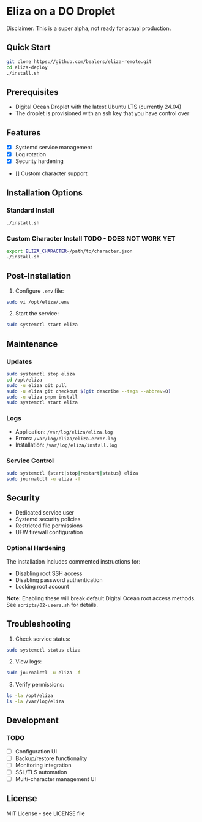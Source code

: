 # Eliza on a DO Droplet

Disclaimer: This is a super alpha, not ready for actual production.

## Quick Start

```bash
git clone https://github.com/bealers/eliza-remote.git
cd eliza-deploy
./install.sh
```

## Prerequisites

- Digital Ocean Droplet with the latest Ubuntu LTS (currently 24.04)
- The droplet is provisioned with an ssh key that you have control over

## Features

- [x] Systemd service management
- [x] Log rotation
- [x] Security hardening
- [] Custom character support

## Installation Options

### Standard Install
```bash
./install.sh
```

### Custom Character Install TODO - DOES NOT WORK YET
```bash
export ELIZA_CHARACTER=/path/to/character.json
./install.sh
```

## Post-Installation

1. Configure `.env` file:
```bash
sudo vi /opt/eliza/.env
```

2. Start the service:
```bash
sudo systemctl start eliza
```

## Maintenance

### Updates
```bash
sudo systemctl stop eliza
cd /opt/eliza
sudo -u eliza git pull
sudo -u eliza git checkout $(git describe --tags --abbrev=0)
sudo -u eliza pnpm install
sudo systemctl start eliza
```

### Logs
- Application: `/var/log/eliza/eliza.log`
- Errors: `/var/log/eliza/eliza-error.log`
- Installation: `/var/log/eliza/install.log`

### Service Control
```bash
sudo systemctl {start|stop|restart|status} eliza
sudo journalctl -u eliza -f
```

## Security

- Dedicated service user
- Systemd security policies
- Restricted file permissions
- UFW firewall configuration

### Optional Hardening
The installation includes commented instructions for:
- Disabling root SSH access
- Disabling password authentication
- Locking root account

**Note:** Enabling these will break default Digital Ocean root access methods.
See `scripts/02-users.sh` for details.

## Troubleshooting

1. Check service status:
```bash
sudo systemctl status eliza
```

2. View logs:
```bash
sudo journalctl -u eliza -f
```

3. Verify permissions:
```bash
ls -la /opt/eliza
ls -la /var/log/eliza
```

## Development

### TODO
- [ ] Configuration UI
- [ ] Backup/restore functionality
- [ ] Monitoring integration
- [ ] SSL/TLS automation
- [ ] Multi-character management UI

## License

MIT License - see LICENSE file
